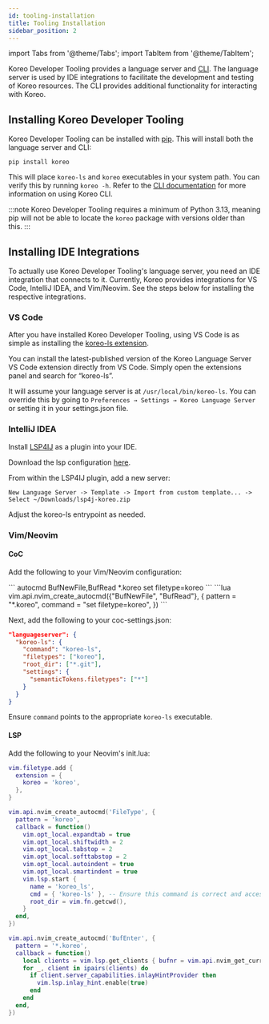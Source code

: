 ```yaml
---
id: tooling-installation
title: Tooling Installation
sidebar_position: 2
---
```


import Tabs from '@theme/Tabs';
import TabItem from '@theme/TabItem';

Koreo Developer Tooling provides a language server and [CLI](../koreo-cli.md).
The language server is used by IDE integrations to facilitate the development
and testing of Koreo resources. The CLI provides additional functionality for
interacting with Koreo.

## Installing Koreo Developer Tooling

Koreo Developer Tooling can be installed with [pip](https://pypi.org/project/pip/).
This will install both the language server and CLI:

```
pip install koreo
```

This will place `koreo-ls` and `koreo` executables in your system path. You can
verify this by running `koreo -h`. Refer to the [CLI documentation](../koreo-cli.md)
for more information on using Koreo CLI.

:::note
Koreo Developer Tooling requires a minimum of Python 3.13, meaning pip will not
be able to locate the `koreo` package with versions older than this.
:::

## Installing IDE Integrations

To actually use Koreo Developer Tooling's language server, you need an IDE
integration that connects to it. Currently, Koreo provides integrations for VS
Code, IntelliJ IDEA, and Vim/Neovim. See the steps below for installing the
respective integrations.

### VS Code

After you have installed Koreo Developer Tooling, using VS Code is as simple as
installing the [koreo-ls extension](https://marketplace.visualstudio.com/items?itemName=RealKineticLLC.koreo-ls).

You can install the latest-published version of the Koreo Language Server VS
Code extension directly from VS Code. Simply open the extensions panel and
search for “koreo-ls”.

It will assume your language server is at `/usr/local/bin/koreo-ls`. You can
override this by going to `Preferences → Settings → Koreo Language Server` or
setting it in your settings.json file.


### IntelliJ IDEA

Install [LSP4IJ](https://plugins.jetbrains.com/plugin/23257-lsp4ij) as a plugin
into your IDE. 

Download the lsp configuration [here](/downloads/lsp4j-koreo.zip).

From within the LSP4IJ plugin, add a new server: 

`New Language Server -> Template -> Import from custom template... -> Select ~/Downloads/lsp4j-koreo.zip`

Adjust the koreo-ls entrypoint as needed.

### Vim/Neovim

#### CoC

Add the following to your Vim/Neovim configuration:

<Tabs>
  <TabItem value="vimscript" label="Vimscript" default>
```
autocmd BufNewFile,BufRead *.koreo set filetype=koreo
```
  </TabItem>
  <TabItem value="lua" label="Lua">
```lua
vim.api.nvim_create_autocmd({"BufNewFile", "BufRead"}, {
  pattern = "*.koreo",
  command = "set filetype=koreo",
})
```
  </TabItem>
</Tabs>

Next, add the following to your coc-settings.json:

```json
"languageserver": {
  "koreo-ls": {
    "command": "koreo-ls",
    "filetypes": ["koreo"],
    "root_dir": ["*.git"],
    "settings": {
      "semanticTokens.filetypes": ["*"]
    }
  }
}
```

Ensure `command` points to the appropriate `koreo-ls` executable.

#### LSP

Add the following to your Neovim's init.lua:

```lua
vim.filetype.add {
  extension = {
    koreo = 'koreo',
  },
}

vim.api.nvim_create_autocmd('FileType', {
  pattern = 'koreo',
  callback = function()
    vim.opt_local.expandtab = true
    vim.opt_local.shiftwidth = 2
    vim.opt_local.tabstop = 2
    vim.opt_local.softtabstop = 2
    vim.opt_local.autoindent = true
    vim.opt_local.smartindent = true
    vim.lsp.start {
      name = 'koreo_ls',
      cmd = { 'koreo-ls' }, -- Ensure this command is correct and accessible
      root_dir = vim.fn.getcwd(),
    }
  end,
})

vim.api.nvim_create_autocmd('BufEnter', {
  pattern = '*.koreo',
  callback = function()
    local clients = vim.lsp.get_clients { bufnr = vim.api.nvim_get_current_buf() }
    for _, client in ipairs(clients) do
      if client.server_capabilities.inlayHintProvider then
        vim.lsp.inlay_hint.enable(true)
      end
    end
  end,
})
```
